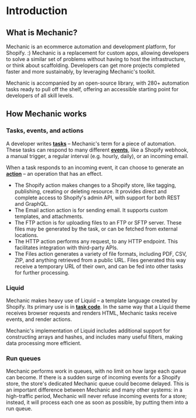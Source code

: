 # Introduction

## What is Mechanic?

Mechanic is an ecommerce automation and development platform, for Shopify. :\) Mechanic is a replacement for custom apps, allowing developers to solve a similar set of problems without having to host the infrastructure, or think about scaffolding. Developers can get more projects completed faster and more sustainably, by leveraging Mechanic's toolkit.

Mechanic is accompanied by an open-source library, with 280+ automation tasks ready to pull off the shelf, offering an accessible starting point for developers of all skill levels.

## How Mechanic works

### Tasks, events, and actions

A developer writes [**tasks**](../core-concepts/tasks/) – Mechanic's term for a piece of automation. These tasks can respond to many different [**events**](../core-concepts/events/), like a Shopify webhook, a manual trigger, a regular interval \(e.g. hourly, daily\), or an incoming email.

When a task responds to an incoming event, it can choose to generate an [**action**](../core-concepts/actions/) – an operation that has an effect.

* The Shopify action makes changes to a Shopify store, like tagging, publishing, creating or deleting resource. It provides direct and complete access to Shopify's admin API, with support for both REST and GraphQL.
* The Email action action is for sending email. It supports custom templates, and attachments.
* The FTP action is for uploading files to an FTP or SFTP server. These files may be generated by the task, or can be fetched from external locations.
* The HTTP action performs any request, to any HTTP endpoint. This facilitates integration with third-party APIs.
* The Files action generates a variety of file formats, including PDF, CSV, ZIP, and anything retrieved from a public URL. Files generated this way receive a temporary URL of their own, and can be fed into other tasks for further processing.

### Liquid

Mechanic makes heavy use of Liquid – a template language created by Shopify. Its primary use is in [**task code**](../core-concepts/tasks/code/). In the same way that a Liquid theme receives browser requests and renders HTML, Mechanic tasks receive events, and render actions.

Mechanic's implementation of Liquid includes additional support for constructing arrays and hashes, and includes many useful filters, making data processing more efficient.

### Run queues

Mechanic performs work in queues, with no limit on how large each queue can become. If there is a sudden surge of incoming events for a Shopify store, the store's dedicated Mechanic queue could become delayed. This is an important difference between Mechanic and many other systems: in a high-traffic period, Mechanic will never refuse incoming events for a store; instead, it will process each one as soon as possible, by putting them into a run queue.

